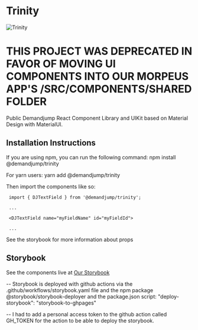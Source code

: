 # Trinity

![Trinity](https://c.tenor.com/QPQLFeLVSnYAAAAC/trinity-neotrin.gif)


# THIS PROJECT WAS DEPRECATED IN FAVOR OF MOVING UI COMPONENTS INTO OUR MORPEUS APP'S /SRC/COMPONENTS/SHARED FOLDER

Public Demandjump React Component Library and UIKit based on Material Design with MaterialUI.

## Installation Instructions

If you are using npm, you can run the following command:
     npm install @demandjump/trinity

For yarn users:
     yarn add @demandjump/trinity

Then import the components like so:

     import { DJTextField } from '@demandjump/trinity';

     ...

     <DJTextField name="myFieldName" id="myFieldId">

     ...

See the storybook for more information about props
## Storybook

See the components live at [Our Storybook](https://demandjump.github.io/trinity/)

-- Storybook is deployed with github actions via the .github/workflows/storybook.yaml file and the npm package @storybook/storybook-deployer and the package.json script:
     "deploy-storybook": "storybook-to-ghpages"

-- I had to add a personal access token to the github action called GH_TOKEN for the action to be able to deploy the storybook.
